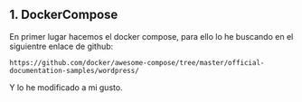 ## 1. DockerCompose

En primer lugar hacemos el docker compose, para ello lo he buscando en el siguientre enlace de github:

    https://github.com/docker/awesome-compose/tree/master/official-documentation-samples/wordpress/

Y lo he modificado a mi gusto.
